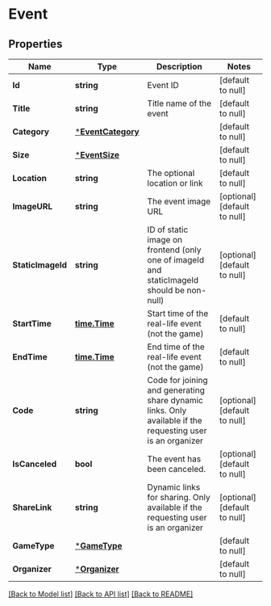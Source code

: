 # Event

## Properties
Name | Type | Description | Notes
------------ | ------------- | ------------- | -------------
**Id** | **string** | Event ID | [default to null]
**Title** | **string** | Title name of the event | [default to null]
**Category** | [***EventCategory**](EventCategory.md) |  | [default to null]
**Size** | [***EventSize**](EventSize.md) |  | [default to null]
**Location** | **string** | The optional location or link | [default to null]
**ImageURL** | **string** | The event image URL | [optional] [default to null]
**StaticImageId** | **string** | ID of static image on frontend (only one of imageId and staticImageId should be non-null) | [optional] [default to null]
**StartTime** | [**time.Time**](time.Time.md) | Start time of the real-life event (not the game) | [default to null]
**EndTime** | [**time.Time**](time.Time.md) | End time of the real-life event (not the game) | [default to null]
**Code** | **string** | Code for joining and generating share dynamic links. Only available if the requesting user is an organizer | [optional] [default to null]
**IsCanceled** | **bool** | The event has been canceled. | [optional] [default to null]
**ShareLink** | **string** | Dynamic links for sharing. Only available if the requesting user is an organizer | [optional] [default to null]
**GameType** | [***GameType**](GameType.md) |  | [default to null]
**Organizer** | [***Organizer**](Organizer.md) |  | [default to null]

[[Back to Model list]](../README.md#documentation-for-models) [[Back to API list]](../README.md#documentation-for-api-endpoints) [[Back to README]](../README.md)


